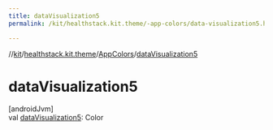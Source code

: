 ```yaml
---
title: dataVisualization5
permalink: /kit/healthstack.kit.theme/-app-colors/data-visualization5.html

---
```

//[kit](/kit.html)/[healthstack.kit.theme](../index.html)/[AppColors](index.html)/[dataVisualization5](data-visualization5.html)



# dataVisualization5



[androidJvm]\
val [dataVisualization5](data-visualization5.html): Color




